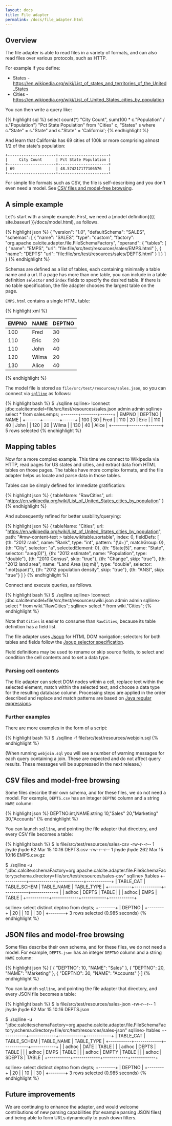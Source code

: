 ```yaml
---
layout: docs
title: File adapter
permalink: /docs/file_adapter.html
---
```


<!--
{% comment %}
Licensed to the Apache Software Foundation (ASF) under one or more
contributor license agreements.  See the NOTICE file distributed with
this work for additional information regarding copyright ownership.
The ASF licenses this file to you under the Apache License, Version 2.0
(the "License"); you may not use this file except in compliance with
the License.  You may obtain a copy of the License at

http://www.apache.org/licenses/LICENSE-2.0

Unless required by applicable law or agreed to in writing, software
distributed under the License is distributed on an "AS IS" BASIS,
WITHOUT WARRANTIES OR CONDITIONS OF ANY KIND, either express or implied.
See the License for the specific language governing permissions and
limitations under the License.
{% endcomment %}
-->

## Overview

The file adapter is able to read files in a variety of formats, and can also read files over various protocols, such as HTTP.

For example if you define:

* States - https://en.wikipedia.org/wiki/List_of_states_and_territories_of_the_United_States
* Cities - https://en.wikipedia.org/wiki/List_of_United_States_cities_by_population

You can then write a query like:

{% highlight sql %}
select count(*) "City Count", sum(100 * c."Population" / s."Population") "Pct State Population" from "Cities" c, "States" s where c."State" = s."State" and s."State" = 'California';
{% endhighlight %}

And learn that California has 69 cities of 100k or more comprising almost 1/2 of the state's population:

```
+---------------------+----------------------+
|     City Count      | Pct State Population |
+---------------------+----------------------+
| 69                  | 48.574217177106576   |
+---------------------+----------------------+
```

For simple file formats such as CSV, the file is self-describing and you don't even need a model. See [CSV files and model-free browsing](#csv_files_and_model_free_browsing).

## A simple example

Let's start with a simple example. First, we need a [model definition]({{ site.baseurl }}/docs/model.html), as follows.

{% highlight json %}
{ "version": "1.0", "defaultSchema": "SALES", "schemas": [ { "name": "SALES", "type": "custom", "factory": "org.apache.calcite.adapter.file.FileSchemaFactory", "operand": { "tables": [ { "name": "EMPS", "url": "file:file/src/test/resources/sales/EMPS.html" }, { "name": "DEPTS" "url": "file:file/src/test/resources/sales/DEPTS.html" } ] } ] }
{% endhighlight %}

Schemas are defined as a list of tables, each containing minimally a table name and a url.  If a page has more than one table, you can include in a table definition `selector` and `index` fields to specify the desired table.  If there is no table specification, the file adapter chooses the largest table on the page.

`EMPS.html` contains a single HTML table:

{% highlight xml %}
<html>
  <body>
    <table>
      <thead>
        <tr>
          <th>EMPNO</th>
          <th>NAME</th>
          <th>DEPTNO</th>
        </tr>
      </thead>
      <tbody>
        <tr>
          <td>100</td>
          <td>Fred</td>
          <td>30</td>
        </tr>
        <tr>
          <td>110</td>
          <td>Eric</td>
          <td>20</td>
        </tr>
        <tr>
          <td>110</td>
          <td>John</td>
          <td>40</td>
        </tr>
        <tr>
          <td>120</td>
          <td>Wilma</td>
          <td>20</td>
        </tr>
        <tr>
          <td>130</td>
          <td>Alice</td>
          <td>40</td>
        </tr>
      </tbody>
    </table>
  </body>
</html>
{% endhighlight %}

The model file is stored as `file/src/test/resources/sales.json`, so you can connect via [`sqlline`](https://github.com/julianhyde/sqlline) as follows:

{% highlight bash %}
$ ./sqlline sqlline> !connect jdbc:calcite:model=file/src/test/resources/sales.json admin admin sqlline> select * from sales.emps; +-------+--------+------+ | EMPNO | DEPTNO | NAME | +-------+--------+------+ | 100   | 30     | Fred | | 110   | 20     | Eric | | 110   | 40     | John | | 120   | 20     | Wilma | | 130   | 40     | Alice | +-------+--------+------+ 5 rows selected
{% endhighlight %}

## Mapping tables

Now for a more complex example. This time we connect to Wikipedia via HTTP, read pages for US states and cities, and extract data from HTML tables on those pages. The tables have more complex formats, and the file adapter helps us locate and parse data in those tables.

Tables can be simply defined for immediate gratification:

{% highlight json %}
{
  tableName: "RawCities",
  url: "https://en.wikipedia.org/wiki/List_of_United_States_cities_by_population"
}
{% endhighlight %}

And subsequently refined for better usability/querying:

{% highlight json %}
{ tableName: "Cities", url: "https://en.wikipedia.org/wiki/List_of_United_States_cities_by_population", path: "#mw-content-text > table.wikitable.sortable", index: 0, fieldDefs: [
    {th: "2012 rank", name: "Rank", type: "int", pattern: "(\\d+)", matchGroup: 0},
    {th: "City", selector: "a", selectedElement: 0},
    {th: "State[5]", name: "State", selector: "a:eq(0)"},
    {th: "2012 estimate", name: "Population", type: "double"},
    {th: "2010 Census", skip: "true"},
    {th: "Change", skip: "true"},
    {th: "2012 land area", name: "Land Area (sq mi)", type: "double", selector: ":not(span)"},
    {th: "2012 population density", skip: "true"},
    {th: "ANSI", skip: "true"}
  ] }
{% endhighlight %}

Connect and execute queries, as follows.

{% highlight bash %}
$ ./sqlline sqlline> !connect jdbc:calcite:model=file/src/test/resources/wiki.json admin admin sqlline> select * from wiki."RawCities"; sqlline> select * from wiki."Cities";
{% endhighlight %}

Note that `Cities` is easier to consume than `RawCities`, because its table definition has a field list.

The file adapter uses [Jsoup](https://jsoup.org/) for HTML DOM navigation; selectors for both tables and fields follow the [Jsoup selector specification](https://jsoup.org/cookbook/extracting-data/selector-syntax).

Field definitions may be used to rename or skip source fields, to select and condition the cell contents and to set a data type.

### Parsing cell contents

The file adapter can select DOM nodes within a cell, replace text within the selected element, match within the selected text, and choose a data type for the resulting database column.  Processing steps are applied in the order described and replace and match patterns are based on [Java regular expressions](https://docs.oracle.com/javase/7/docs/api/java/util/regex/Pattern.html).

### Further examples

There are more examples in the form of a script:

{% highlight bash %}
$ ./sqlline -f file/src/test/resources/webjoin.sql
{% endhighlight %}

(When running `webjoin.sql` you will see a number of warning messages for each query containing a join.  These are expected and do not affect query results.  These messages will be suppressed in the next release.)

## CSV files and model-free browsing

Some files describe their own schema, and for these files, we do not need a model. For example, `DEPTS.csv` has an integer `DEPTNO` column and a string `NAME` column:

{% highlight json %}
DEPTNO:int,NAME:string 10,"Sales" 20,"Marketing" 30,"Accounts"
{% endhighlight %}

You can launch `sqlline`, and pointing the file adapter that directory, and every CSV file becomes a table:

{% highlight bash %}
$ ls file/src/test/resources/sales-csv -rw-r--r-- 1 jhyde jhyde  62 Mar 15 10:16 DEPTS.csv -rw-r--r-- 1 jhyde jhyde 262 Mar 15 10:16 EMPS.csv.gz

$ ./sqlline -u "jdbc:calcite:schemaFactory=org.apache.calcite.adapter.file.FileSchemaFactory;schema.directory=file/src/test/resources/sales-csv" sqlline> !tables +-----------+-------------+------------+------------+ | TABLE_CAT | TABLE_SCHEM | TABLE_NAME | TABLE_TYPE | +-----------+-------------+------------+------------+ |           | adhoc       | DEPTS      | TABLE      | |           | adhoc       | EMPS       | TABLE      | +-----------+-------------+------------+------------+

sqlline> select distinct deptno from depts; +--------+ | DEPTNO | +--------+ | 20     | | 10     | | 30     | +--------+ 3 rows selected (0.985 seconds)
{% endhighlight %}

## JSON files and model-free browsing

Some files describe their own schema, and for these files, we do not need a model. For example, `DEPTS.json` has an integer `DEPTNO` column and a string `NAME` column:

{% highlight json %}
[
  { "DEPTNO": 10, "NAME": "Sales" },
  { "DEPTNO": 20, "NAME": "Marketing" },
  {
    "DEPTNO": 30,
    "NAME": "Accounts"
  }
]
{% endhighlight %}

You can launch `sqlline`, and pointing the file adapter that directory, and every JSON file becomes a table:

{% highlight bash %}
$ ls file/src/test/resources/sales-json -rw-r--r-- 1 jhyde jhyde  62 Mar 15 10:16 DEPTS.json

$ ./sqlline -u "jdbc:calcite:schemaFactory=org.apache.calcite.adapter.file.FileSchemaFactory;schema.directory=file/src/test/resources/sales-json" sqlline> !tables +-----------+-------------+------------+------------+ | TABLE_CAT | TABLE_SCHEM | TABLE_NAME | TABLE_TYPE | +-----------+-------------+------------+------------+ |           | adhoc       | DATE       | TABLE      | |           | adhoc       | DEPTS      | TABLE      | |           | adhoc       | EMPS       | TABLE      | |           | adhoc       | EMPTY      | TABLE      | |           | adhoc       | SDEPTS     | TABLE      | +-----------+-------------+------------+------------+

sqlline> select distinct deptno from depts; +--------+ | DEPTNO | +--------+ | 20     | | 10     | | 30     | +--------+ 3 rows selected (0.985 seconds)
{% endhighlight %}

## Future improvements

We are continuing to enhance the adapter, and would welcome contributions of new parsing capabilities (for example parsing JSON files) and being able to form URLs dynamically to push down filters.
